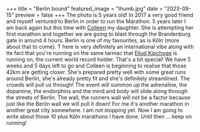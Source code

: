 +++
title = "Berlin bound"
featured_image = "thumb.jpg"
date = "2023-09-15"
preview = false
+++
The photo is 5 years old! In 2017 a very good friend and myself ventured to Berlin in order to run the Marathon. 
5 years later I am back again but this time with [Colleen](href=https://colleenanderhub.co.uk) my daughter. 
She is attempting her first marathon and together we are going to blast through the Brandenburg gate in around 4 hours.
Berlin is one of my favourites, as is Köln (more about that to come). T
here is very definitely an international vibe along with tte fact that you're running on the same tarmac that [Eliud Kipchoge](href=https://en.wikipedia.org/wiki/Eliud_Kipchoge) is running on, the current world record holder. 
That's a bit special! We have 5 weeks and 5 days left to go and Colleen is beginning to realise that those 42km are getting closer. 
She's prepared pretty well with some great runs around Berlin, she's already pretty fit and she's definitely streamlined. 
The crowds will pull us through! The event will summon up the adrenaline, the dopamine, the endorphins and the mind and body will slide along through the streets of Berlin. 
The wall, the runners wall will not be a factor because just like the Berlin wall we will pull it down! For me it's another marathon in another great city somewhere. 
I am not stopping yet. Now I am going to write about those 10 plus Köln marathons I have done. Until then ... keep on running!
